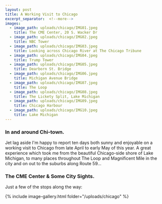 ```yaml
---
layout: post
title: A Working Visit to Chicago
excerpt_separator:  <!--more-->
images:
  - image_path: uploads/chicago/IMG01.jpeg
    title: The CME Center, 20 S. Wacker Dr
  - image_path: uploads/chicago/IMG02.jpeg
    title: NBC Tower
  - image_path: uploads/chicago/IMG03.jpeg
    title: Looking across Chicago River at The Chicago Tribune
  - image_path: uploads/chicago/IMG04.jpeg
    title: Trump Tower
  - image_path: uploads/chicago/IMG05.jpeg
    title: Dearborn St. Bridge
  - image_path: uploads/chicago/IMG06.jpeg
    title: Michigan Avenue Bridge
  - image_path: uploads/chicago/IMG07.jpeg
    title: The Loop
  - image_path: uploads/chicago/IMG08.jpeg
    title: The Lickety Split, Lake Michigan
  - image_path: uploads/chicago/IMG09.jpeg
    title: Chicago Harbour
  - image_path: uploads/chicago/IMG10.jpeg
    title: Lake Michigan
---
```


### In and around Chi-town.



Jet lag aside I'm happy to report ten days both sunny and enjoyable on a working visit to Chicago from late April to early May of this year. A great experience which took me from the beautiful Chicago-side shore of Lake Michigan, to many places throughout The Loop and Magnificent Mile in the city and on out to the suburbs along Route 59...


### The CME Center & Some City Sights.


Just a few of the stops along the way:

{% include image-gallery.html folder="/uploads/chicago" %}
